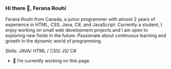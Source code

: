### Hi there 👋, Ferana Rouhi
Ferana Rouhi from Canada, a junior programmer with almost 2 years of experience in HTML, CSS, Java, C#, and JavaScript. Currently a student, I enjoy working on small web development projects and I am open to exploring new fields in the future. Passionate about continuous learning and growth in the dynamic world of programming.

Skills: JAVA/ HTML / CSS/ JS/ C#

- 🔭 I’m currently working on this page. 




